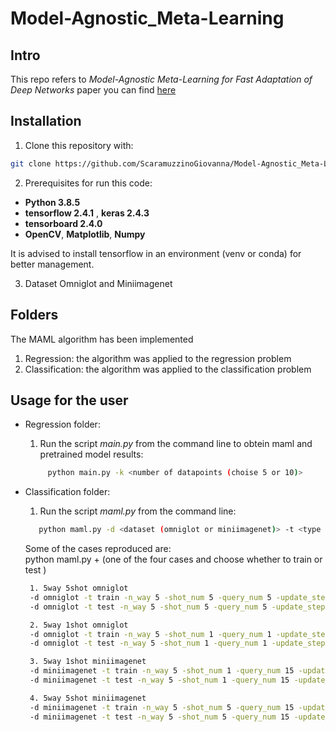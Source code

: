 # Model-Agnostic_Meta-Learning

## Intro

This repo refers to _Model-Agnostic Meta-Learning for Fast Adaptation of Deep Networks_ paper you can find [here](https://arxiv.org/pdf/1703.03400.pdf)

## Installation

1. Clone this repository with:
```sh
git clone https://github.com/ScaramuzzinoGiovanna/Model-Agnostic_Meta-Learning.git
```
2. Prerequisites for run this code:

- __Python 3.8.5__
- __tensorflow 2.4.1__ , __keras 2.4.3__
- __tensorboard 2.4.0__
- __OpenCV__, __Matplotlib__, __Numpy__

It is advised to install tensorflow in an environment (venv or conda) for better management.

3. Dataset Omniglot and Miniimagenet

## Folders
The MAML algorithm has been implemented

1. Regression: the algorithm was applied to the regression problem
2. Classification: the algorithm was applied to the classification problem

## Usage for the user

- Regression folder:

  1. Run the script _main.py_ from the command line to obtein maml and pretrained model results:
   ```sh
        python main.py -k <number of datapoints (choise 5 or 10)> 

    ```
- Classification folder:  
   1. Run the script _maml.py_ from the command line:
     ```sh
        python maml.py -d <dataset (omniglot or miniimagenet)> -t <type (test or train)> -n_way <number of classes used for classification> -shot_num <> -query_num <> -update_steps_train <> -update_steps_test <> -lr <learning rate> -meta_batch_size <> -model_name <choices: 'MiniimagenetConvModel', 'OmniglotConvModel'> -iteration_train <default 60000>

    ```

  Some of the cases reproduced are:    
  python maml.py + (one of the four cases and choose whether to train or test )
    ```sh
     1. 5way 5shot omniglot
     -d omniglot -t train -n_way 5 -shot_num 5 -query_num 5 -update_steps_train 1 -update_steps_test 3 -lr 0.4 -meta_batch_size 32 -model_name OmniglotConvModel
     -d omniglot -t test -n_way 5 -shot_num 5 -query_num 5 -update_steps_train 1 -update_steps_test 3 -lr 0.4 -meta_batch_size 32 -model_name OmniglotConvModel

     2. 5way 1shot omniglot
     -d omniglot -t train -n_way 5 -shot_num 1 -query_num 1 -update_steps_train 1 -update_steps_test 3 -lr 0.4 -meta_batch_size 32 -model_name OmniglotConvModel
     -d omniglot -t test -n_way 5 -shot_num 1 -query_num 1 -update_steps_train 1 -update_steps_test 3 -lr 0.4 -meta_batch_size 32 -model_name OmniglotConvModel

     3. 5way 1shot miniimagenet
     -d miniimagenet -t train -n_way 5 -shot_num 1 -query_num 15 -update_steps_train 5 -update_steps_test 10 -lr 0.01 -meta_batch_size 4 -model_name MiniimagenetConvModel
     -d miniimagenet -t test -n_way 5 -shot_num 1 -query_num 15 -update_steps_train 5 -update_steps_test 10 -lr 0.01 -meta_batch_size 4 -model_name MiniimagenetConvModel

     4. 5way 5shot miniimagenet
     -d miniimagenet -t train -n_way 5 -shot_num 5 -query_num 15 -update_steps_train 5 -update_steps_test 10 -lr 0.01 -meta_batch_size 2 -model_name MiniimagenetConvModel
     -d miniimagenet -t test -n_way 5 -shot_num 5 -query_num 15 -update_steps_train 5 -update_steps_test 10 -lr 0.01 -meta_batch_size 2 -model_name MiniimagenetConvModel
  ```
